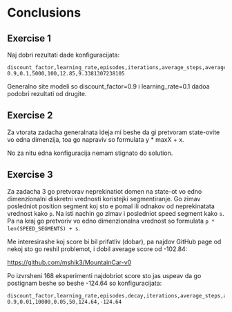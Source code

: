 # Conclusions

## Exercise 1

Naj dobri rezultati dade konfiguracijata:

```csv
discount_factor,learning_rate,episodes,iterations,average_steps,average_reward
0.9,0.1,5000,100,12.85,9.3381307238105
```

Generalno site modeli so discount_factor=0.9 i learning_rate=0.1 dadoa podobri rezultati od drugite.

## Exercise 2

Za vtorata zadacha generalnata ideja mi beshe da gi pretvoram state-ovite vo edna dimenzija,
toa go napraviv so formulata y * maxX + x.

No za nitu edna konfiguracija nemam stignato do solution.

## Exercise 3

Za zadacha 3 go pretvorav neprekinatiot domen na state-ot vo edno dimenzionalni diskretni vrednosti koristejki
segmentiranje. Go zimav posledniot position segment koj sto e pomal ili odnakov od neprekinatata vrednost kako `p`.
Na isti nachin go zimav i posledniot speed segment kako `s`. Pa na kraj go pretvoriv vo edno dimenzionalna vrednost
so formulata `p * len(SPEED_SEGMENTS) + s`.

Me interesirashe koj score bi bil prifatliv (dobar), pa najdov GitHub page od nekoj sto go reshil problemot,
i dobil average score od -102.84:

<https://github.com/mshik3/MountainCar-v0>

Po izvrsheni 168 eksperimenti najdobriot score sto jas uspeav da go postignam beshe so beshe -124.64 so konfiguracijata:

```csv
discount_factor,learning_rate,episodes,decay,iterations,average_steps,average_reward
0.9,0.01,10000,0.05,50,124.64,-124.64
```

